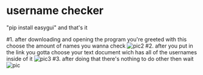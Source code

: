 # username checker

"pip install easygui" and that's it

#1.
after downloading and opening the program you're greeted with this
choose the amount of names you wanna check
![pic2](https://i.imgur.com/E8ZnenC.png)
#2.
after you put in the link you gotta choose your text document
wich has all of the usernames inside of it
![pic3](https://i.imgur.com/KZEkSLH.png)
#3.
after doing that there's nothing to do other then wait
![pic](https://i.imgur.com/4ZBJasJ.png)
